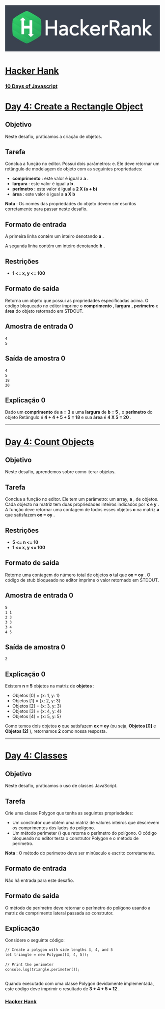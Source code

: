 # ![hackerrank](../../hackerrank.jpg)

# [Hacker Hank](https://github.com/kakanew/Hacker_Hank)

### [10 Days of Javascript](https://github.com/kakanew/Hacker_Hank/tree/master/10_Days_of_Javascript)

# [Day 4: Create a Rectangle Object](https://github.com/kakanew/Hacker_Hank/blob/master/10_Days_of_Javascript/Day_4/Day_4_Create_a_Rectangle_Object.js)

## Objetivo

Neste desafio, praticamos a criação de objetos.

## Tarefa

Conclua a função no editor. Possui dois parâmetros: e. Ele deve retornar um retângulo de modelagem de objeto com as seguintes propriedades:

- **comprimento** : este valor é igual a **a** .
- **largura** : este valor é igual a **b** .
- **perímetro** : este valor é igual a **2 X (a + b)**
- **área** : este valor é igual a **a X b**

**Nota** : Os nomes das propriedades do objeto devem ser escritos corretamente para passar neste desafio.

## Formato de entrada

A primeira linha contém um inteiro denotando **a** .

A segunda linha contém um inteiro denotando **b** .

## Restrições

- **1 <= x, y <= 100**

## Formato de saída

Retorna um objeto que possui as propriedades especificadas acima. O código bloqueado no editor imprime o **comprimento** , **largura** , **perímetro** e **área** do objeto retornado em STDOUT.

## Amostra de entrada 0

```
4 
5
```

## Saída de amostra 0

```
4 
5 
18 
20
```

## Explicação 0

Dado um **comprimento** de **a = 3** e uma **largura** de **b = 5** , o **perímetro** do objeto Retângulo é **4 + 4 + 5 + 5 = 18** e sua **área** é **4 X 5 = 20** .

------

# [Day 4: Count Objects](https://github.com/kakanew/Hacker_Hank/blob/master/10_Days_of_Javascript/Day_4/Day_4_Count_Objects.js)

## Objetivo

Neste desafio, aprendemos sobre como iterar objetos.

## Tarefa

Conclua a função no editor. Ele tem um parâmetro: um array, **a** , de objetos. Cada objecto na matriz tem duas propriedades inteiros indicados por **x** e **y** . A função deve retornar uma contagem de todos esses objetos **o** na matriz **a** que satisfazem **ox = oy** .

## Restrições

- **5 <= n <= 10**
- **1 <= x, y <= 100**

## Formato de saída

Retorne uma contagem do número total de objetos **o** tal que **ox = oy** . O código de stub bloqueado no editor imprime o valor retornado em STDOUT.

## Amostra de entrada 0

```
5 
1 1 
2 3 
3 3 
3 4 
4 5
```

## Saída de amostra 0

```
2
```

## Explicação 0

Existem **n = 5** objetos na matriz de **objetos** :

- Objetos [0] = {x: 1, y: 1}
- Objetos [1] = {x: 2, y: 3}
- Objetos [2] = {x: 3, y: 3}
- Objetos [3] = {x: 4, y: 4}
- Objetos [4] = {x: 5, y: 5}

Como temos dois objetos **o** que satisfazem **ox = oy** (ou seja, **Objetos [0]** e **Objetos [2]** ), retornamos **2** como nossa resposta.

------

# [Day 4: Classes](https://github.com/kakanew/Hacker_Hank/blob/master/10_Days_of_Javascript/Day_4/Day_4_Classes.js)

## Objetivo

Neste desafio, praticamos o uso de classes JavaScript.

## Tarefa

Crie uma classe Polygon que tenha as seguintes propriedades:

- Um construtor que obtém uma matriz de valores inteiros que descrevem os comprimentos dos lados do polígono.
- Um método perimeter () que retorna o perímetro do polígono.
  O código bloqueado no editor testa o construtor Polygon e o método de perímetro.

**Nota** : O método do perímetro deve ser minúsculo e escrito corretamente.

## Formato de entrada

Não há entrada para este desafio.

## Formato de saída

O método de perímetro deve retornar o perímetro do polígono usando a matriz de comprimento lateral passada ao construtor.

## Explicação

Considere o seguinte código:

```
// Create a polygon with side lengths 3, 4, and 5
let triangle = new Polygon([3, 4, 5]);
  
// Print the perimeter
console.log(triangle.perimeter());
  
```

Quando executado com uma classe Polygon devidamente implementada, este código deve imprimir o resultado de **3 + 4 + 5 = 12** .

### [Hacker Hank](https://github.com/kakanew/Hacker_Hank)